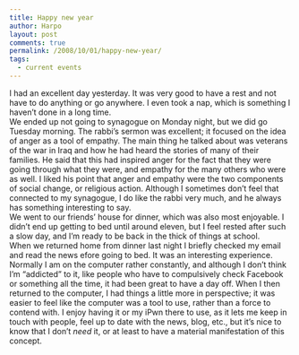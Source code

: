 ```yaml
---
title: Happy new year
author: Harpo
layout: post
comments: true
permalink: /2008/10/01/happy-new-year/
tags:
  - current events
---
```

I had an excellent day yesterday. It was very good to have a rest and not have to do anything or go anywhere. I even took a nap, which is something I haven&#8217;t done in a long time.  
We ended up not going to synagogue on Monday night, but we did go Tuesday morning. The rabbi&#8217;s sermon was excellent; it focused on the idea of anger as a tool of empathy. The main thing he talked about was veterans of the war in Iraq and how he had heard the stories of many of their families. He said that this had inspired anger for the fact that they were going through what they were, and empathy for the many others who were as well. I liked his point that anger and empathy were the two components of social change, or religious action. Although I sometimes don&#8217;t feel that connected to my synagogue, I do like the rabbi very much, and he always has something interesting to say.  
We went to our friends&#8217; house for dinner, which was also most enjoyable. I didn&#8217;t end up getting to bed until around eleven, but I feel rested after such a slow day, and I&#8217;m ready to be back in the thick of things at school.  
When we returned home from dinner last night I briefly checked my email and read the news efore going to bed. It was an interesting experience. Normally I am on the computer rather constantly, and although I don&#8217;t think I&#8217;m &#8220;addicted&#8221; to it, like people who have to compulsively check Facebook or something all the time, it had been great to have a day off. When I then returned to the computer, I had things a little more in perspective; it was easier to feel like the computer was a tool to use, rather than a force to contend with. I enjoy having it or my iPwn there to use, as it lets me keep in touch with people, feel up to date with the news, blog, etc., but it&#8217;s nice to know that I don&#8217;t *need* it, or at least to have a material manifestation of this concept.